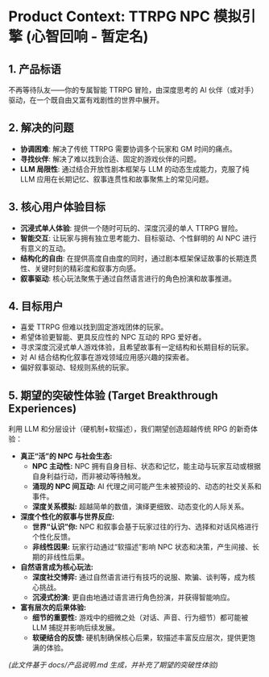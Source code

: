 # Product Context: TTRPG NPC 模拟引擎 (心智回响 - 暂定名)

## 1. 产品标语

不再等待队友——你的专属智能 TTRPG 冒险，由深度思考的 AI 伙伴（或对手）驱动，在一个既自由又富有戏剧性的世界中展开。

## 2. 解决的问题

*   **协调困难**: 解决了传统 TTRPG 需要协调多个玩家和 GM 时间的痛点。
*   **寻找伙伴**: 解决了难以找到合适、固定的游戏伙伴的问题。
*   **LLM 局限性**: 通过结合开放性剧本框架与 LLM 的动态生成能力，克服了纯 LLM 应用在长期记忆、叙事连贯性和故事聚焦上的常见问题。

## 3. 核心用户体验目标

*   **沉浸式单人体验**: 提供一个随时可玩的、深度沉浸的单人 TTRPG 冒险。
*   **智能交互**: 让玩家与拥有独立思考能力、目标驱动、个性鲜明的 AI NPC 进行有意义的互动。
*   **结构化的自由**: 在提供高度自由度的同时，通过剧本框架保证故事的长期连贯性、关键时刻的精彩度和叙事方向感。
*   **叙事驱动**: 核心玩法聚焦于通过自然语言进行的角色扮演和故事推进。

## 4. 目标用户

*   喜爱 TTRPG 但难以找到固定游戏团体的玩家。
*   希望体验更智能、更具反应性的 NPC 互动的 RPG 爱好者。
*   寻求深度沉浸式单人游戏体验，且希望故事有一定结构和长期目标的玩家。
*   对 AI 结合结构化叙事在游戏领域应用感兴趣的探索者。
*   偏好叙事驱动、轻规则系统的玩家。

## 5. 期望的突破性体验 (Target Breakthrough Experiences)

利用 LLM 和分层设计（硬机制+软描述），我们期望创造超越传统 RPG 的新奇体验：

*   **真正“活”的 NPC 与社会生态:**
    *   **NPC 主动性:** NPC 拥有自身目标、状态和记忆，能主动与玩家互动或根据自身利益行动，而非被动等待触发。
    *   **涌现的 NPC 间互动:** AI 代理之间可能产生未被预设的、动态的社交关系和事件。
    *   **深度关系模拟:** 超越简单的数值，演绎更细致、动态变化的人际关系。
*   **深度个性化的叙事与世界反应:**
    *   **世界“认识”你:** NPC 和叙事会基于玩家过往的行为、选择和对话风格进行个性化反馈。
    *   **非线性因果:** 玩家行动通过“软描述”影响 NPC 状态和决策，产生间接、长期的非线性后果。
*   **自然语言成为核心玩法:**
    *   **深度社交博弈:** 通过自然语言进行有技巧的说服、欺骗、谈判等，成为核心挑战。
    *   **沉浸式扮演:** 更自由地通过语言进行角色扮演，并获得智能响应。
*   **富有层次的后果体验:**
    *   **细节的重要性:** 游戏中的细微之处（对话、声音、行为细节）都可能被 LLM 捕捉并影响后续发展。
    *   **软硬结合的反馈:** 硬机制确保核心后果，软描述丰富反应层次，提供更饱满的体验。

*(此文件基于 docs/产品说明.md 生成，并补充了期望的突破性体验)*
